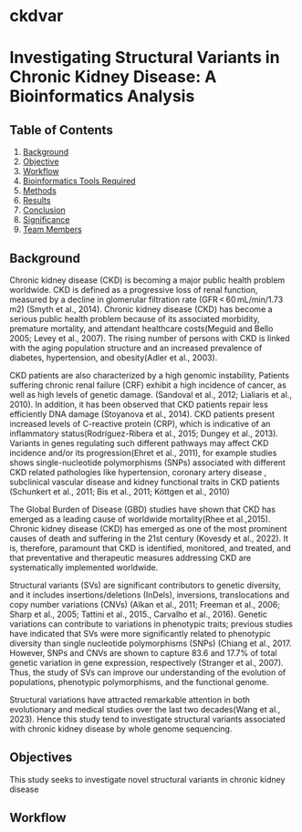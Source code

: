 # ckdvar
# Investigating Structural Variants in Chronic Kidney Disease: A Bioinformatics Analysis

## Table of Contents  
1. [Background](https://github.com/omicscodeathon/cdkvar/blob/main/README.md#background)
2. [Objective](https://github.com/omicscodeathon/cdkvar/blob/main/README.md#objective)
3. [Workflow](https://github.com/omicscodeathon/cdkvar/blob/main/README.md#workflow)
4. [Bioinformatics Tools Required](https://github.com/omicscodeathon/cdkvar/blob/main/README.md#bioinformatics-tools-required)
5. [Methods](#Methods)
6. [Results](#Results)
7. [Conclusion](#Conclusion)
8. [Significance](#Significance)
9. [Team Members](https://github.com/omicscodeathon/cdkvar/blob/main/README.md#team-members)

## Background

Chronic kidney disease (CKD) is becoming a major public health problem worldwide. CKD is defined as a progressive loss of renal function, measured by a decline in glomerular filtration rate (GFR < 60 mL/min/1.73 m2) (Smyth et al., 2014). Chronic kidney disease (CKD) has become a serious public health problem because of its associated morbidity, premature mortality, and attendant healthcare costs(Meguid and Bello 2005; Levey et al., 2007). The rising number of persons with CKD is linked with the aging population structure and an increased prevalence of diabetes, hypertension, and obesity(Adler et al., 2003).

CKD patients are also characterized by a high genomic instability, Patients suffering chronic renal failure (CRF) exhibit a high incidence of cancer, as well as high levels of genetic damage. (Sandoval et al., 2012; Lialiaris et al., 2010).  In addition, it has been observed that CKD patients repair less efficiently DNA damage (Stoyanova et al., 2014). CKD patients present increased levels of C-reactive protein (CRP), which is indicative of an inflammatory status(Rodríguez-Ribera et al., 2015; Dungey et al., 2013). Variants in genes regulating such different pathways may affect CKD incidence and/or its progression(Ehret et al., 2011), for example studies shows single-nucleotide polymorphisms (SNPs) associated with different CKD related pathologies like hypertension, coronary artery disease ,  subclinical vascular disease  and kidney functional traits in CKD patients (Schunkert et al., 2011; Bis et al., 2011; Köttgen et al., 2010)

The Global Burden of Disease (GBD) studies have shown that CKD has emerged as a leading cause of worldwide mortality(Rhee et al.,2015). Chronic kidney disease (CKD) has emerged as one of the most prominent causes of death and suffering in the 21st century (Kovesdy et al., 2022). It is, therefore, paramount that CKD is identified, monitored, and treated, and that preventative and therapeutic measures addressing CKD are systematically implemented worldwide. 

Structural variants (SVs) are significant contributors to genetic diversity, and it includes insertions/deletions (InDels), inversions, translocations and copy number variations (CNVs)  (Alkan et al., 2011; Freeman et al., 2006; Sharp et al., 2005; Tattini et al., 2015., Carvalho et al., 2016).
Genetic variations can contribute to variations in phenotypic traits; previous studies have indicated that SVs were more significantly related to phenotypic diversity than single nucleotide polymorphisms (SNPs) (Chiang et al., 2017. However, SNPs and CNVs are shown to capture 83.6 and 17.7% of total genetic variation in gene expression, respectively (Stranger et al., 2007). Thus, the study of SVs can improve our understanding of the evolution of populations, phenotypic polymorphisms, and the functional genome.
	
Structural variations have attracted remarkable attention in both evolutionary and medical studies over the last two decades(Wang et al., 2023). Hence this study tend to investigate structural variants associated with chronic kidney disease by whole genome sequencing.

## Objectives

This study seeks to investigate novel structural variants in chronic kidney disease

## Workflow
